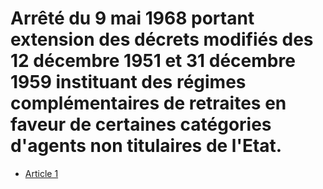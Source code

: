 # Arrêté du 9 mai 1968 portant extension des décrets modifiés des 12 décembre 1951 et 31 décembre 1959 instituant des régimes complémentaires de retraites en faveur de certaines catégories d'agents non titulaires de l'Etat.

- [Article 1](article-1.md)
